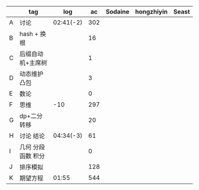 |      | tag                | log       | ac   | Sodaine | hongzhiyin | Seast |
| ---- | ------------------ | --------- | ---- | ------- | ---------- | ----- |
| A    | 讨论               | 02:41(-2) | 302  |         |            |       |
| B    | hash + 换根        |           | 16   |         |            |       |
| C    | 后缀自动机+主席树  |           | 1    |         |            |       |
| D    | 动态维护凸包       |           | 3    |         |            |       |
| E    | 数论               |           | 0    |         |            |       |
| F    | 思维               | -10       | 297  |         |            |       |
| G    | dp+二分转移        |           | 20   |         |            |       |
| H    | 讨论 结论          | 04:34(-3) | 61   |         |            |       |
| I    | 几何 分段函数 积分 |           | 0    |         |            |       |
| J    | 排序模拟           |           | 128  |         |            |       |
| K    | 期望方程           | 01:55     | 544  |         |            |       |



